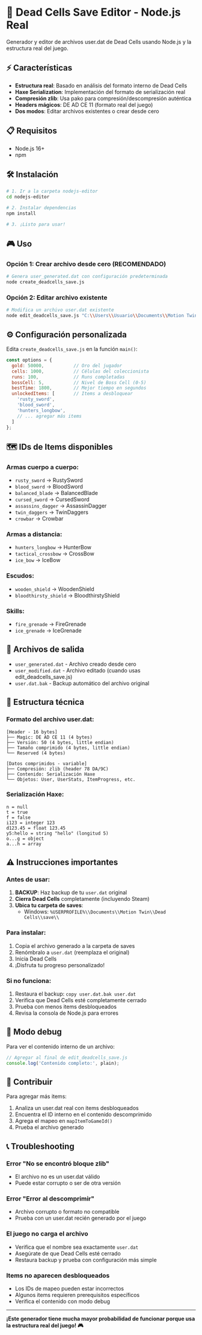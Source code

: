 # 🚀 Dead Cells Save Editor - Node.js Real

Generador y editor de archivos user.dat de Dead Cells usando Node.js y la estructura real del juego.

## ⚡ Características

- **Estructura real**: Basado en análisis del formato interno de Dead Cells
- **Haxe Serialization**: Implementación del formato de serialización real
- **Compresión zlib**: Usa pako para compresión/descompresión auténtica
- **Headers mágicos**: DE AD CE 11 (formato real del juego)
- **Dos modos**: Editar archivos existentes o crear desde cero

## 📋 Requisitos

- Node.js 16+ 
- npm

## 🛠️ Instalación

```bash
# 1. Ir a la carpeta nodejs-editor
cd nodejs-editor

# 2. Instalar dependencias
npm install

# 3. ¡Listo para usar!
```

## 🎮 Uso

### Opción 1: Crear archivo desde cero (RECOMENDADO)

```bash
# Genera user_generated.dat con configuración predeterminada
node create_deadcells_save.js
```

### Opción 2: Editar archivo existente

```bash
# Modifica un archivo user.dat existente
node edit_deadcells_save.js "C:\\Users\\Usuario\\Documents\\Motion Twin\\Dead Cells\\save\\user.dat"
```

## ⚙️ Configuración personalizada

Edita `create_deadcells_save.js` en la función `main()`:

```javascript
const options = {
  gold: 50000,           // Oro del jugador
  cells: 1000,           // Células del coleccionista  
  runs: 100,             // Runs completadas
  bossCell: 5,           // Nivel de Boss Cell (0-5)
  bestTime: 1800,        // Mejor tiempo en segundos
  unlockedItems: [       // Items a desbloquear
    'rusty_sword',
    'blood_sword',
    'hunters_longbow',
    // ... agregar más items
  ]
};
```

## 🗺️ IDs de Items disponibles

### Armas cuerpo a cuerpo:
- `rusty_sword` → RustySword
- `blood_sword` → BloodSword  
- `balanced_blade` → BalancedBlade
- `cursed_sword` → CursedSword
- `assassins_dagger` → AssassinDagger
- `twin_daggers` → TwinDaggers
- `crowbar` → Crowbar

### Armas a distancia:
- `hunters_longbow` → HunterBow
- `tactical_crossbow` → CrossBow
- `ice_bow` → IceBow

### Escudos:
- `wooden_shield` → WoodenShield
- `bloodthirsty_shield` → BloodthirstyShield

### Skills:
- `fire_grenade` → FireGrenade
- `ice_grenade` → IceGrenade

## 📁 Archivos de salida

- `user_generated.dat` - Archivo creado desde cero
- `user_modified.dat` - Archivo editado (cuando usas edit_deadcells_save.js)
- `user.dat.bak` - Backup automático del archivo original

## 🔧 Estructura técnica

### Formato del archivo user.dat:

```
[Header - 16 bytes]
├── Magic: DE AD CE 11 (4 bytes)
├── Versión: 50 (4 bytes, little endian)  
├── Tamaño comprimido (4 bytes, little endian)
└── Reserved (4 bytes)

[Datos comprimidos - variable]
├── Compresión: zlib (header 78 DA/9C)
├── Contenido: Serialización Haxe
└── Objetos: User, UserStats, ItemProgress, etc.
```

### Serialización Haxe:

```
n = null
t = true  
f = false
i123 = integer 123
d123.45 = float 123.45
y5:hello = string "hello" (longitud 5)
o...g = object
a...h = array
```

## ⚠️ Instrucciones importantes

### Antes de usar:

1. **BACKUP**: Haz backup de tu `user.dat` original
2. **Cierra Dead Cells** completamente (incluyendo Steam)
3. **Ubica tu carpeta de saves**:
   - Windows: `%USERPROFILE%\\Documents\\Motion Twin\\Dead Cells\\save\\`

### Para instalar:

1. Copia el archivo generado a la carpeta de saves
2. Renómbralo a `user.dat` (reemplaza el original)
3. Inicia Dead Cells
4. ¡Disfruta tu progreso personalizado!

### Si no funciona:

1. Restaura el backup: `copy user.dat.bak user.dat`
2. Verifica que Dead Cells esté completamente cerrado
3. Prueba con menos items desbloqueados
4. Revisa la consola de Node.js para errores

## 🧪 Modo debug

Para ver el contenido interno de un archivo:

```javascript
// Agregar al final de edit_deadcells_save.js
console.log('Contenido completo:', plain);
```

## 🤝 Contribuir

Para agregar más items:

1. Analiza un user.dat real con items desbloqueados
2. Encuentra el ID interno en el contenido descomprimido  
3. Agrega el mapeo en `mapItemToGameId()`
4. Prueba el archivo generado

## 📞 Troubleshooting

### Error "No se encontró bloque zlib"
- El archivo no es un user.dat válido
- Puede estar corrupto o ser de otra versión

### Error "Error al descomprimir"  
- Archivo corrupto o formato no compatible
- Prueba con un user.dat recién generado por el juego

### El juego no carga el archivo
- Verifica que el nombre sea exactamente `user.dat`
- Asegúrate de que Dead Cells esté cerrado
- Restaura backup y prueba con configuración más simple

### Items no aparecen desbloqueados
- Los IDs de mapeo pueden estar incorrectos
- Algunos items requieren prerequisitos específicos
- Verifica el contenido con modo debug

---

**¡Este generador tiene mucha mayor probabilidad de funcionar porque usa la estructura real del juego! 🎮**
